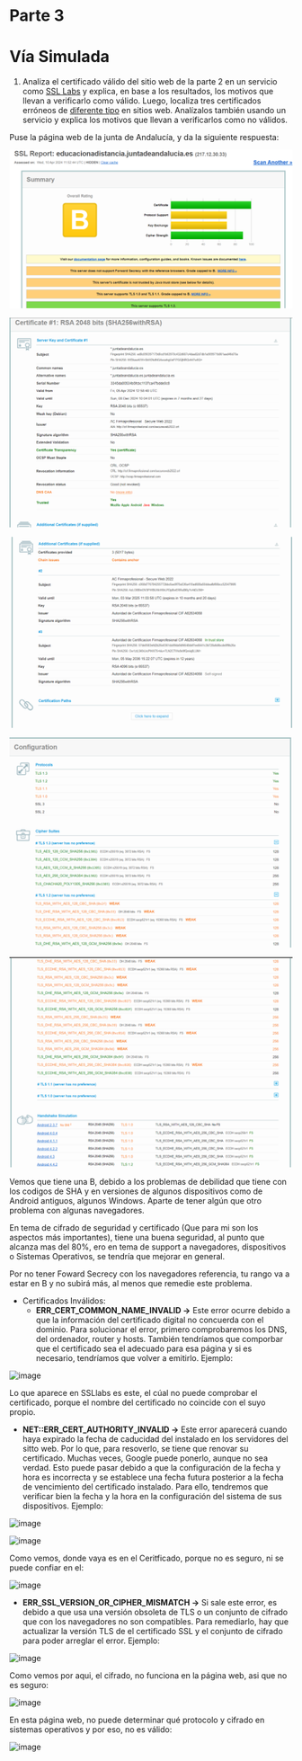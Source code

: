 # Parte 3

# Vía Simulada

1. Analiza el certificado válido del sitio web de la parte 2 en un servicio como [SSL Labs](https://www.ssllabs.com/ssltest/) y explica, en base a los resultados, los motivos que llevan a verificarlo como válido. Luego, localiza tres certificados erróneos de [diferente tipo](https://www.redeszone.net/tutoriales/redes-cable/evitar-errores-ssl-navegador/) en sitios web. Analízalos también usando un servicio y explica los motivos que llevan a verificarlos como no válidos.
    
    

Puse la página web de la junta de Andalucía, y da la siguiente respuesta:

![aprobado.PNG](Parte_3_Fotos/aprobado.png)

![aprobado2.PNG](Parte_3_Fotos/aprobado2.png)

![aprobado3.PNG](Parte_3_Fotos/aprobado3.png)

![aprobado4.PNG](Parte_3_Fotos/aprobado4.png)

![aprobado5.PNG](Parte_3_Fotos/aprobado5.png)

Vemos que tiene una B, debido a los problemas de debilidad que tiene con los codigos de SHA y en versiones de algunos dispositivos como de Android antiguos, algunos Windows. Aparte de tener algún que otro problema con algunas navegadores.

En tema de cifrado de seguridad y certificado (Que para mi son los aspectos más importantes), tiene una buena seguridad, al punto que alcanza mas del 80%, ero en tema de support a navegadores, dispositivos o Sistemas Operativos, se tendría que mejorar en general.

Por no tener Foward Secrecy con los navegadores referencia, tu rango va a estar en B y no subirá más, al menos que remedie este problema.

- Certificados Inválidos:
    - **ERR_CERT_COMMON_NAME_INVALID →** Este error ocurre debido a que la información del certificado digital no concuerda con el dominio. Para solucionar el error, primero comprobaremos los DNS, del ordenador, router y hosts. También tendríamos que comporbar que el certificado sea el adecuado para esa página y si es necesario, tendríamos que volver a emitirlo. Ejemplo:

![image](https://github.com/rvalverdecros/Proyecto9_Bastionado/assets/91952085/f46d8454-2f42-4b97-8677-269e5fd91756)

Lo que aparece en SSLlabs es este, el cúal no puede comprobar el certificado, porque el nombre del certificado no coincide con el suyo propio.

- **NET::ERR_CERT_AUTHORITY_INVALID →** Este error aparecerá cuando haya expirado la fecha de caducidad del instalado en los servidores del sitto web. Por lo que, para resoverlo, se tiene que renovar su certificado. Muchas veces, Google puede ponerlo, aunque no sea verdad. Esto puede pasar debido a que la configuración de la fecha y hora es incorrecta y se establece una fecha futura posterior a la fecha de vencimiento del certificado instalado. Para ello, tendremos que verificar bien la fecha y la hora en la configuración del sistema de sus dispositivos. Ejemplo: 

![image](https://github.com/rvalverdecros/Proyecto9_Bastionado/assets/91952085/7bbbba4f-d3a5-4e8b-8812-a64407be078b)

![image](https://github.com/rvalverdecros/Proyecto9_Bastionado/assets/91952085/b5be2a5d-dc6e-4f34-af8e-c2db689dcd0c)

Como vemos, donde vaya es en el Ceritficado, porque no es seguro, ni se puede confiar en el:

![image](https://github.com/rvalverdecros/Proyecto9_Bastionado/assets/91952085/f847f9c3-096d-4f10-bf25-1ad035885604)

 - **ERR_SSL_VERSION_OR_CIPHER_MISMATCH →** Si sale este error, es debido a que usa una versión obsoleta de TLS o un conjunto de cifrado que con los navegadores no son compatibles. Para remediarlo, hay que actualizar la versión TLS de el certificado SSL y el conjunto de cifrado para poder arreglar el error. Ejemplo:


  ![image](https://github.com/rvalverdecros/Proyecto9_Bastionado/assets/91952085/d718b7dd-2383-4acb-8432-f2de7c3eec9b)

  Como vemos por aqui, el cifrado, no funciona en la página web, asi que no es seguro:
  
  ![image](https://github.com/rvalverdecros/Proyecto9_Bastionado/assets/91952085/b62b738f-8a0b-4636-9ebb-ef39a110e812)

En esta página web, no puede determinar qué protocolo y cifrado en sistemas operativos y por eso, no es válido:

![image](https://github.com/rvalverdecros/Proyecto9_Bastionado/assets/91952085/8761c131-daf1-468e-a99f-2dea6a654303)

